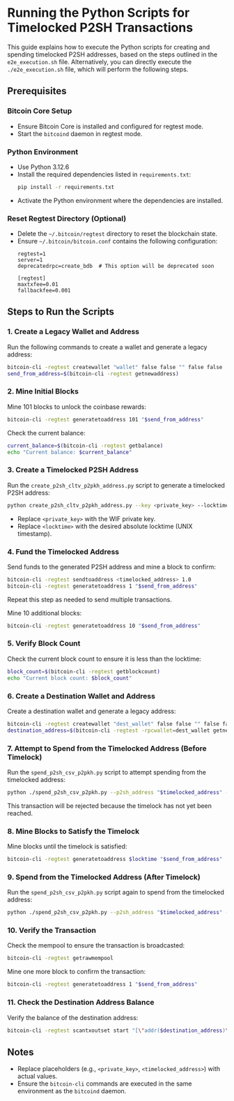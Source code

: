 # Running the Python Scripts for Timelocked P2SH Transactions

This guide explains how to execute the Python scripts for creating and spending timelocked P2SH addresses, based on the steps outlined in the `e2e_execution.sh` file. Alternatively, you can directly execute the `./e2e_execution.sh` file, which will perform the following steps.

## Prerequisites

### Bitcoin Core Setup
- Ensure Bitcoin Core is installed and configured for regtest mode.
- Start the `bitcoind` daemon in regtest mode.

### Python Environment
- Use Python 3.12.6
- Install the required dependencies listed in `requirements.txt`:
  ```bash
  pip install -r requirements.txt
  ```
- Activate the Python environment where the dependencies are installed.

### Reset Regtest Directory (Optional)
- Delete the `~/.bitcoin/regtest` directory to reset the blockchain state.
- Ensure `~/.bitcoin/bitcoin.conf` contains the following configuration:
  ```
  regtest=1
  server=1
  deprecatedrpc=create_bdb  # This option will be deprecated soon

  [regtest]
  maxtxfee=0.01
  fallbackfee=0.001
  ```

## Steps to Run the Scripts

### 1. Create a Legacy Wallet and Address
Run the following commands to create a wallet and generate a legacy address:
```bash
bitcoin-cli -regtest createwallet "wallet" false false "" false false
send_from_address=$(bitcoin-cli -regtest getnewaddress)
```

### 2. Mine Initial Blocks
Mine 101 blocks to unlock the coinbase rewards:
```bash
bitcoin-cli -regtest generatetoaddress 101 "$send_from_address"
```
Check the current balance:
```bash
current_balance=$(bitcoin-cli -regtest getbalance)
echo "Current balance: $current_balance"
```

### 3. Create a Timelocked P2SH Address
Run the `create_p2sh_cltv_p2pkh_address.py` script to generate a timelocked P2SH address:
```bash
python create_p2sh_cltv_p2pkh_address.py --key <private_key> --locktime <locktime>
```
- Replace `<private_key>` with the WIF private key.
- Replace `<locktime>` with the desired absolute locktime (UNIX timestamp).

### 4. Fund the Timelocked Address
Send funds to the generated P2SH address and mine a block to confirm:
```bash
bitcoin-cli -regtest sendtoaddress <timelocked_address> 1.0
bitcoin-cli -regtest generatetoaddress 1 "$send_from_address"
```
Repeat this step as needed to send multiple transactions.

Mine 10 additional blocks:
```bash
bitcoin-cli -regtest generatetoaddress 10 "$send_from_address"
```

### 5. Verify Block Count
Check the current block count to ensure it is less than the locktime:
```bash
block_count=$(bitcoin-cli -regtest getblockcount)
echo "Current block count: $block_count"
```

### 6. Create a Destination Wallet and Address
Create a destination wallet and generate a legacy address:
```bash
bitcoin-cli -regtest createwallet "dest_wallet" false false "" false false
destination_address=$(bitcoin-cli -regtest -rpcwallet=dest_wallet getnewaddress "" legacy)
```

### 7. Attempt to Spend from the Timelocked Address (Before Timelock)
Run the `spend_p2sh_csv_p2pkh.py` script to attempt spending from the timelocked address:
```bash
python ./spend_p2sh_csv_p2pkh.py --p2sh_address "$timelocked_address" --private_key "$private_key" --destination_p2pkh_address $destination_address --locktime $locktime
```
This transaction will be rejected because the timelock has not yet been reached.

### 8. Mine Blocks to Satisfy the Timelock
Mine blocks until the timelock is satisfied:
```bash
bitcoin-cli -regtest generatetoaddress $locktime "$send_from_address"
```

### 9. Spend from the Timelocked Address (After Timelock)
Run the `spend_p2sh_csv_p2pkh.py` script again to spend from the timelocked address:
```bash
python ./spend_p2sh_csv_p2pkh.py --p2sh_address "$timelocked_address" --private_key "$private_key" --destination_p2pkh_address $destination_address --locktime $locktime
```

### 10. Verify the Transaction
Check the mempool to ensure the transaction is broadcasted:
```bash
bitcoin-cli -regtest getrawmempool
```
Mine one more block to confirm the transaction:
```bash
bitcoin-cli -regtest generatetoaddress 1 "$send_from_address"
```

### 11. Check the Destination Address Balance
Verify the balance of the destination address:
```bash
bitcoin-cli -regtest scantxoutset start "[\"addr($destination_address)\"]"
```

## Notes
- Replace placeholders (e.g., `<private_key>`, `<timelocked_address>`) with actual values.
- Ensure the `bitcoin-cli` commands are executed in the same environment as the `bitcoind` daemon.